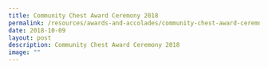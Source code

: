 ```yaml
---
title: Community Chest Award Ceremony 2018
permalink: /resources/awards-and-accolades/community-chest-award-ceremony-2018/
date: 2018-10-09
layout: post
description: Community Chest Award Ceremony 2018
image: ""
---
```

